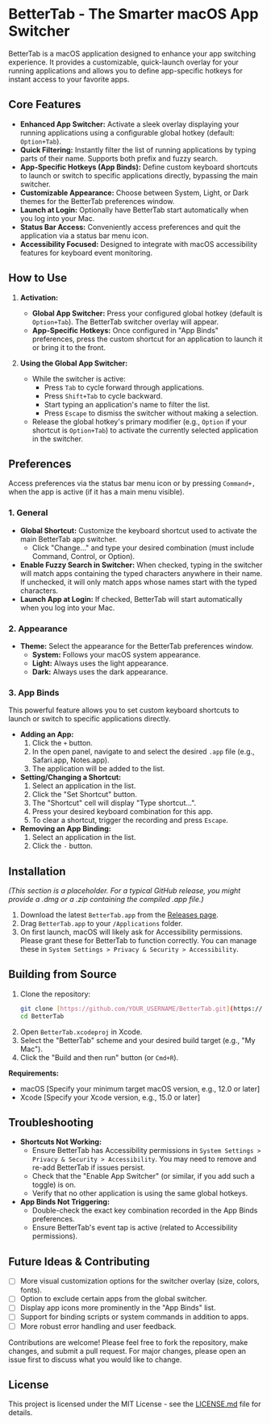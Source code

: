 # BetterTab - The Smarter macOS App Switcher

BetterTab is a macOS application designed to enhance your app switching experience. It provides a customizable, quick-launch overlay for your running applications and allows you to define app-specific hotkeys for instant access to your favorite apps.

## Core Features

* **Enhanced App Switcher:** Activate a sleek overlay displaying your running applications using a configurable global hotkey (default: `Option+Tab`).
* **Quick Filtering:** Instantly filter the list of running applications by typing parts of their name. Supports both prefix and fuzzy search.
* **App-Specific Hotkeys (App Binds):** Define custom keyboard shortcuts to launch or switch to specific applications directly, bypassing the main switcher.
* **Customizable Appearance:** Choose between System, Light, or Dark themes for the BetterTab preferences window.
* **Launch at Login:** Optionally have BetterTab start automatically when you log into your Mac.
* **Status Bar Access:** Conveniently access preferences and quit the application via a status bar menu icon.
* **Accessibility Focused:** Designed to integrate with macOS accessibility features for keyboard event monitoring.

## How to Use

1.  **Activation:**
    * **Global App Switcher:** Press your configured global hotkey (default is `Option+Tab`). The BetterTab switcher overlay will appear.
    * **App-Specific Hotkeys:** Once configured in "App Binds" preferences, press the custom shortcut for an application to launch it or bring it to the front.

2.  **Using the Global App Switcher:**
    * While the switcher is active:
        * Press `Tab` to cycle forward through applications.
        * Press `Shift+Tab` to cycle backward.
        * Start typing an application's name to filter the list.
        * Press `Escape` to dismiss the switcher without making a selection.
    * Release the global hotkey's primary modifier (e.g., `Option` if your shortcut is `Option+Tab`) to activate the currently selected application in the switcher.

## Preferences

Access preferences via the status bar menu icon or by pressing `Command+,` when the app is active (if it has a main menu visible).

### 1. General
   * **Global Shortcut:** Customize the keyboard shortcut used to activate the main BetterTab app switcher.
        * Click "Change..." and type your desired combination (must include Command, Control, or Option).
   * **Enable Fuzzy Search in Switcher:** When checked, typing in the switcher will match apps containing the typed characters anywhere in their name. If unchecked, it will only match apps whose names start with the typed characters.
   * **Launch App at Login:** If checked, BetterTab will start automatically when you log into your Mac.

### 2. Appearance
   * **Theme:** Select the appearance for the BetterTab preferences window.
        * **System:** Follows your macOS system appearance.
        * **Light:** Always uses the light appearance.
        * **Dark:** Always uses the dark appearance.

### 3. App Binds
   This powerful feature allows you to set custom keyboard shortcuts to launch or switch to specific applications directly.
   * **Adding an App:**
        1.  Click the `+` button.
        2.  In the open panel, navigate to and select the desired `.app` file (e.g., Safari.app, Notes.app).
        3.  The application will be added to the list.
   * **Setting/Changing a Shortcut:**
        1.  Select an application in the list.
        2.  Click the "Set Shortcut" button.
        3.  The "Shortcut" cell will display "Type shortcut...".
        4.  Press your desired keyboard combination for this app.
        5.  To clear a shortcut, trigger the recording and press `Escape`.
   * **Removing an App Binding:**
        1.  Select an application in the list.
        2.  Click the `-` button.

## Installation

*(This section is a placeholder. For a typical GitHub release, you might provide a .dmg or a .zip containing the compiled .app file.)*

1.  Download the latest `BetterTab.app` from the [Releases page](https://github.com/daniil-pogorelov/BetterTab/releases).
2.  Drag `BetterTab.app` to your `/Applications` folder.
3.  On first launch, macOS will likely ask for Accessibility permissions. Please grant these for BetterTab to function correctly. You can manage these in `System Settings > Privacy & Security > Accessibility`.

## Building from Source

1.  Clone the repository:
    ```bash
    git clone [https://github.com/YOUR_USERNAME/BetterTab.git](https://github.com/YOUR_USERNAME/BetterTab.git)
    cd BetterTab
    ```
2.  Open `BetterTab.xcodeproj` in Xcode.
3.  Select the "BetterTab" scheme and your desired build target (e.g., "My Mac").
4.  Click the "Build and then run" button (or `Cmd+R`).

**Requirements:**
* macOS [Specify your minimum target macOS version, e.g., 12.0 or later]
* Xcode [Specify your Xcode version, e.g., 15.0 or later]

## Troubleshooting

* **Shortcuts Not Working:**
    * Ensure BetterTab has Accessibility permissions in `System Settings > Privacy & Security > Accessibility`. You may need to remove and re-add BetterTab if issues persist.
    * Check that the "Enable App Switcher" (or similar, if you add such a toggle) is on.
    * Verify that no other application is using the same global hotkeys.
* **App Binds Not Triggering:**
    * Double-check the exact key combination recorded in the App Binds preferences.
    * Ensure BetterTab's event tap is active (related to Accessibility permissions).

## Future Ideas & Contributing

* [ ] More visual customization options for the switcher overlay (size, colors, fonts).
* [ ] Option to exclude certain apps from the global switcher.
* [ ] Display app icons more prominently in the "App Binds" list.
* [ ] Support for binding scripts or system commands in addition to apps.
* [ ] More robust error handling and user feedback.

Contributions are welcome! Please feel free to fork the repository, make changes, and submit a pull request. For major changes, please open an issue first to discuss what you would like to change.

## License

This project is licensed under the MIT License - see the [LICENSE.md](LICENSE.md) file for details.
